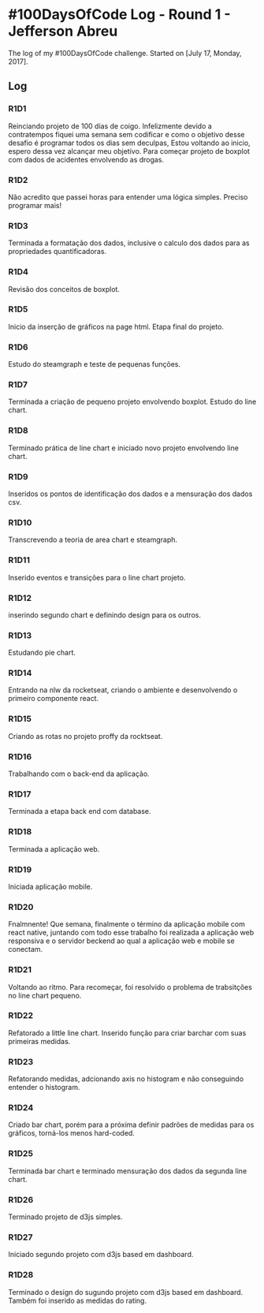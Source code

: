 # #100DaysOfCode Log - Round 1 - Jefferson Abreu

The log of my #100DaysOfCode challenge. Started on [July 17, Monday, 2017].

## Log

### R1D1
Reinciando projeto de 100 dias de coigo. Infelizmente devido a contratempos fiquei uma semana sem codificar e como o objetivo desse desafio é programar todos os dias sem deculpas, Estou voltando ao inicio, espero dessa vez alcançar meu objetivo. Para começar projeto de boxplot com dados de acidentes envolvendo as drogas.

### R1D2
Não acredito que passei horas para entender uma lógica simples. Preciso programar mais!

### R1D3
Terminada a formatação dos dados, inclusive o calculo dos dados para as propriedades quantificadoras.

### R1D4
Revisão dos conceitos de boxplot.

### R1D5
Inicio da inserção de gráficos na page html. Etapa final do projeto.

### R1D6
Estudo do steamgraph e teste de pequenas funções.

### R1D7
Terminada a criação de pequeno projeto envolvendo boxplot. Estudo do line chart.

### R1D8
Terminado prática de line chart e iniciado novo projeto envolvendo line chart.

### R1D9
Inseridos os pontos de identificação dos dados e a mensuração dos dados csv.

### R1D10
Transcrevendo a teoria de area chart e steamgraph.

### R1D11
Inserido eventos e transições para o line chart projeto.

### R1D12
inserindo segundo chart e definindo design para os outros.

### R1D13
Estudando pie chart.

### R1D14
Entrando na nlw da rocketseat, criando o ambiente e desenvolvendo o primeiro componente react.

### R1D15
Criando as rotas no projeto proffy da rocktseat.

### R1D16
Trabalhando com o back-end da aplicação.

### R1D17
Terminada a etapa back end com database.

### R1D18
Terminada a aplicação web.

### R1D19
Iniciada aplicação mobile.

### R1D20
Fnalmnente! Que semana, finalmente o término da aplicação mobile com react native, juntando com todo esse trabalho foi realizada a aplicação web responsiva e o servidor beckend ao qual a aplicação web e mobile se conectam.

### R1D21
Voltando ao ritmo. Para recomeçar, foi resolvido o problema de trabsitções no line chart pequeno.

### R1D22
Refatorado a little line chart. Inserido função para criar barchar com suas primeiras medidas.

### R1D23
Refatorando medidas, adcionando axis no histogram e não conseguindo entender o histogram.

### R1D24
Criado bar chart, porém para a próxima definir padrões de medidas para os gráficos, torná-los menos hard-coded.

### R1D25
Terminada bar chart e terminado mensuração dos dados da segunda line chart.

### R1D26
Terminado projeto de d3js simples.

### R1D27
Iniciado segundo projeto com d3js based em dashboard.

### R1D28
Terminado o design do sugundo projeto com d3js based em dashboard. Também foi inserido as medidas do rating.